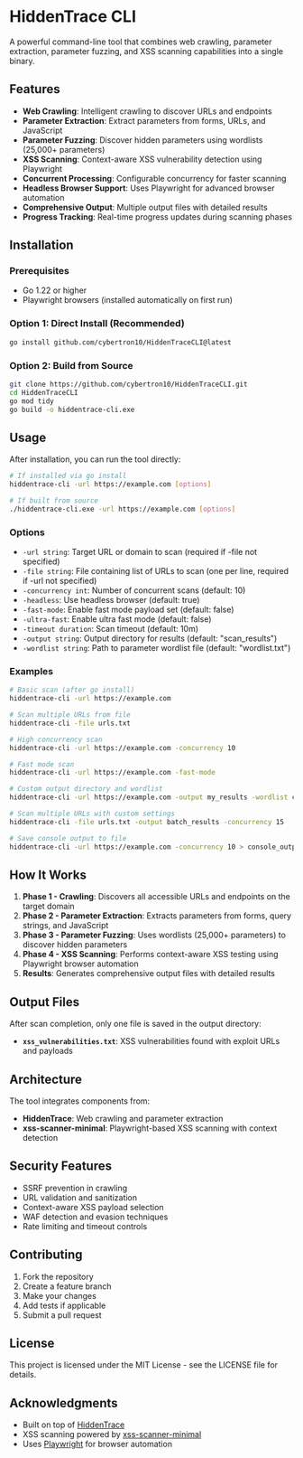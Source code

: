 # HiddenTrace CLI

A powerful command-line tool that combines web crawling, parameter extraction, parameter fuzzing, and XSS scanning capabilities into a single binary.

## Features

- **Web Crawling**: Intelligent crawling to discover URLs and endpoints
- **Parameter Extraction**: Extract parameters from forms, URLs, and JavaScript
- **Parameter Fuzzing**: Discover hidden parameters using wordlists (25,000+ parameters)
- **XSS Scanning**: Context-aware XSS vulnerability detection using Playwright
- **Concurrent Processing**: Configurable concurrency for faster scanning
- **Headless Browser Support**: Uses Playwright for advanced browser automation
- **Comprehensive Output**: Multiple output files with detailed results
- **Progress Tracking**: Real-time progress updates during scanning phases

## Installation

### Prerequisites

- Go 1.22 or higher
- Playwright browsers (installed automatically on first run)

### Option 1: Direct Install (Recommended)

```bash
go install github.com/cybertron10/HiddenTraceCLI@latest
```

### Option 2: Build from Source

```bash
git clone https://github.com/cybertron10/HiddenTraceCLI.git
cd HiddenTraceCLI
go mod tidy
go build -o hiddentrace-cli.exe
```

## Usage

After installation, you can run the tool directly:

```bash
# If installed via go install
hiddentrace-cli -url https://example.com [options]

# If built from source
./hiddentrace-cli.exe -url https://example.com [options]
```

### Options

- `-url string`: Target URL or domain to scan (required if -file not specified)
- `-file string`: File containing list of URLs to scan (one per line, required if -url not specified)
- `-concurrency int`: Number of concurrent scans (default: 10)
- `-headless`: Use headless browser (default: true)
- `-fast-mode`: Enable fast mode payload set (default: false)
- `-ultra-fast`: Enable ultra fast mode (default: false)
- `-timeout duration`: Scan timeout (default: 10m)
- `-output string`: Output directory for results (default: "scan_results")
- `-wordlist string`: Path to parameter wordlist file (default: "wordlist.txt")

### Examples

```bash
# Basic scan (after go install)
hiddentrace-cli -url https://example.com

# Scan multiple URLs from file
hiddentrace-cli -file urls.txt

# High concurrency scan
hiddentrace-cli -url https://example.com -concurrency 10

# Fast mode scan
hiddentrace-cli -url https://example.com -fast-mode

# Custom output directory and wordlist
hiddentrace-cli -url https://example.com -output my_results -wordlist custom_wordlist.txt

# Scan multiple URLs with custom settings
hiddentrace-cli -file urls.txt -output batch_results -concurrency 15

# Save console output to file
hiddentrace-cli -url https://example.com -concurrency 10 > console_output.txt 2>&1
```

## How It Works

1. **Phase 1 - Crawling**: Discovers all accessible URLs and endpoints on the target domain
2. **Phase 2 - Parameter Extraction**: Extracts parameters from forms, query strings, and JavaScript
3. **Phase 3 - Parameter Fuzzing**: Uses wordlists (25,000+ parameters) to discover hidden parameters
4. **Phase 4 - XSS Scanning**: Performs context-aware XSS testing using Playwright browser automation
5. **Results**: Generates comprehensive output files with detailed results

## Output Files

After scan completion, only one file is saved in the output directory:

- **`xss_vulnerabilities.txt`**: XSS vulnerabilities found with exploit URLs and payloads

## Architecture

The tool integrates components from:
- **HiddenTrace**: Web crawling and parameter extraction
- **xss-scanner-minimal**: Playwright-based XSS scanning with context detection

## Security Features

- SSRF prevention in crawling
- URL validation and sanitization
- Context-aware XSS payload selection
- WAF detection and evasion techniques
- Rate limiting and timeout controls

## Contributing

1. Fork the repository
2. Create a feature branch
3. Make your changes
4. Add tests if applicable
5. Submit a pull request

## License

This project is licensed under the MIT License - see the LICENSE file for details.

## Acknowledgments

- Built on top of [HiddenTrace](https://github.com/cybertron10/HiddenTrace)
- XSS scanning powered by [xss-scanner-minimal](https://github.com/cybertron10/xss-scanner-minimal)
- Uses [Playwright](https://playwright.dev/) for browser automation
